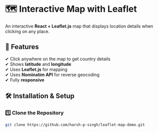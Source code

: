 # 🗺️ Interactive Map with Leaflet

An interactive **React + Leaflet.js** map that displays location details when clicking on any place.

## 🚀 Features
✔ Click anywhere on the map to get country details  
✔ Shows **latitude** and **longitude**  
✔ Uses **Leaflet.js** for mapping  
✔ Uses **Nominatim API** for reverse geocoding  
✔ Fully **responsive**  

## 🛠 Installation & Setup
### **1️⃣ Clone the Repository**
```bash
git clone https://github.com/harsh-p-singh/leaflet-map-demo.git
